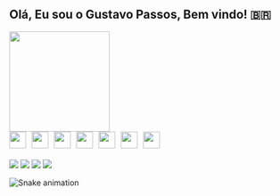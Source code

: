 ## Olá, Eu sou o Gustavo Passos, Bem vindo! 🇧🇷  

<div>
<a href="https://github.com/Passossss">
<img height="180em" src="https://github-readme-stats.vercel.app/api?username=Passossss&show_icons=true&theme=dracula&include_all_commits=true&count_private=true"/> 
</div>
  
<div style="display: flex; flex-wrap: wrap; gap: 10px; align-items: center;">
      <img src="https://cdn.jsdelivr.net/gh/devicons/devicon/icons/csharp/csharp-original.svg" width="30" height="30" />   
      <img src="https://cdn.jsdelivr.net/gh/devicons/devicon/icons/java/java-original.svg" width="30" height="30" /> 
  <img src="https://cdn.jsdelivr.net/gh/devicons/devicon/icons/python/python-original.svg" width="30" height="30" /> 
    <img src="https://cdn.jsdelivr.net/gh/devicons/devicon/icons/php/php-original.svg" width="30" height="30" /> 
  <img src="https://cdn.jsdelivr.net/gh/devicons/devicon/icons/css3/css3-original.svg" width="30" height="30" /> 
    <img src="https://cdn.jsdelivr.net/gh/devicons/devicon/icons/html5/html5-original.svg" width="30" height="30" /> 
    <img src="https://cdn.jsdelivr.net/gh/devicons/devicon/icons/javascript/javascript-original.svg" width="30" height="30" /> 
</div>

<div style="margin-top: 20px;">
<a href="https://discord.com/channels/GustavoPassos#1234" target="_blank"><img src="https://img.shields.io/badge/-Discord-%230067C5?style=for-the-badge&logo=discord&logoColor=white" target="_blank"></a>
<a href="https://instagram.com/gustavopassosx/" target="_blank"><img src="https://img.shields.io/badge/-Instagram-%23E4405F?style=for-the-badge&logo=instagram&logoColor=white" target="_blank"></a>
<a href="https://www.linkedin.com/in/gustavo-passos-733b2b225/" target="_blank"><img src="https://img.shields.io/badge/-LinkedIn-%230077B5?style=for-the-badge&logo=linkedin&logoColor=white" target="_blank"></a>
<a href="mailto:Gusapas26@gmail.com"><img src="https://img.shields.io/badge/Gmail-D14836?style=for-the-badge&logo=gmail&logoColor=white" target="_blank"></a>
</div>
  
![Snake animation](https://github.com/Passossss/Passossss/blob/output/github-contribution-grid-snake.svg)


